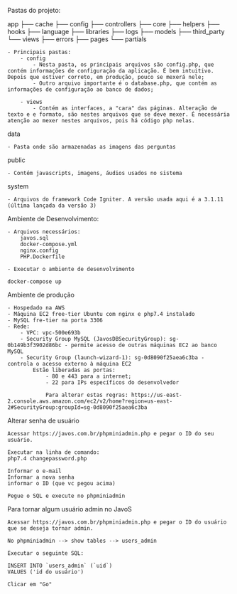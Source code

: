 Pastas do projeto:

app
 ├── cache
 ├── config
 ├── controllers
 ├── core
 ├── helpers
 ├── hooks
 ├── language
 ├── libraries
 ├── logs
 ├── models
 ├── third_party
 └── views
     ├── errors
     ├── pages
     └── partials

    - Principais pastas:
        - config
            - Nesta pasta, os principais arquivos são config.php, que contém informações de configuração da aplicação. É bem intuitivo. Depois que estiver correto, em produção, pouco se mexerá nele;
            - Outro arquivo importante é o database.php, que contém as informações de configuração ao banco de dados;

        - views
            - Contém as interfaces, a "cara" das páginas. Alteração de texto e e formato, são nestes arquivos que se deve mexer. É necessária atenção ao mexer nestes arquivos, pois há código php nelas.

data

    - Pasta onde são armazenadas as imagens das perguntas

public

    - Contém javascripts, imagens, áudios usados no sistema

system

    - Arquivos do framework Code Igniter. A versão usada aqui é a 3.1.11 (última lançada da versão 3)


Ambiente de Desenvolvimento:
    
    - Arquivos necessários:
        javos.sql
        docker-compose.yml
        nginx.config
        PHP.Dockerfile

    - Executar o ambiente de desenvolvimento

    docker-compose up


Ambiente de produção

    - Hospedado na AWS
    - Máquina EC2 free-tier Ubuntu com nginx e php7.4 instalado
    - MySQL fre-tier na porta 3306
    - Rede:
        - VPC: vpc-500e693b
        - Security Group MySQL (JavosDBSecurityGroup): sg-0b149b3f3902d86bc - permite acesso de outras máquinas EC2 ao banco MySQL
        - Security Group (launch-wizard-1): sg-0d8090f25aea6c3ba - controla o acesso externo à máquina EC2
            Estão liberadas as portas:
                - 80 e 443 para a internet;
                - 22 para IPs específicos do desenvolvedor

                Para alterar estas regras: https://us-east-2.console.aws.amazon.com/ec2/v2/home?region=us-east-2#SecurityGroup:groupId=sg-0d8090f25aea6c3ba


Alterar senha de usuário

    Acessar https://javos.com.br/phpminiadmin.php e pegar o ID do seu usuário.

    Executar na linha de comando:
    php7.4 changepassword.php

    Informar o e-mail
    Informar a nova senha
    informar o ID (que vc pegou acima)

    Pegue o SQL e execute no phpminiadmin


Para tornar algum usuário admin no JavoS

    Acessar https://javos.com.br/phpminiadmin.php e pegar o ID do usuário que se deseja tornar admin.

    No phpminiadmin --> show tables --> users_admin

    Executar o seguinte SQL:

    INSERT INTO `users_admin` (`uid`)
    VALUES ('id do usuário')

    Clicar em "Go"